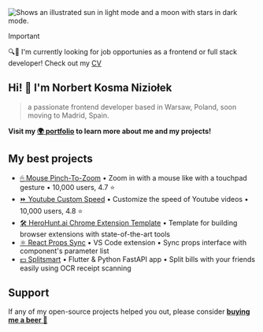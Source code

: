  
<picture>
  <source media="(prefers-color-scheme: dark)" srcset="https://github.com/nizioleque/nizioleque/assets/92390086/da3a381b-29fd-4b5a-9c92-f46666ff59af">
  <source media="(prefers-color-scheme: light)" srcset="https://github.com/nizioleque/nizioleque/assets/92390086/5ad45e68-d837-45e4-a27c-5cafb559df08">
  <img alt="Shows an illustrated sun in light mode and a moon with stars in dark mode." src="https://github.com/nizioleque/nizioleque/assets/92390086/da3a381b-29fd-4b5a-9c92-f46666ff59af">
</picture>

> [!IMPORTANT]
> 🔍👀 I'm currently looking for job opportunies as a frontend or full stack developer! Check out my [CV](https://niziolek.dev/cv)



## Hi! 👋 I'm Norbert Kosma Niziołek

> a passionate frontend developer based in Warsaw, Poland, soon moving to Madrid, Spain.

**Visit my [🌍 portfolio](https://niziolek.dev/) to learn more about me and my projects!**

## My best projects

- [🖱 Mouse Pinch-To-Zoom](https://github.com/nizioleque/mouse-pinch-to-zoom) • Zoom in with a mouse like with a touchpad gesture • 10,000 users, 4.7 ⭐
- [⏩ Youtube Custom Speed](https://github.com/nizioleque/youtube-custom-speed) • Customize the speed of Youtube videos • 10,000 users, 4.8 ⭐
- [🛠️ HeroHunt.ai Chrome Extension Template](https://github.com/herohunt-ai/chrome-extension-react-mui) • Template for building browser extensions with state-of-the-art tools
- [⚛️ React Props Sync](https://github.com/herohunt-ai/react-props-sync) • VS Code extension • Sync props interface with component's parameter list
- [💵 Splitsmart](https://splitsmart.niziolek.dev) • Flutter & Python FastAPI app • Split bills with your friends easily using OCR receipt scanning

## Support

If any of my open-source projects helped you out, please consider [**buying me a beer 🍺**](https://www.buymeacoffee.com/nizioleque)

